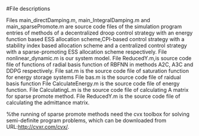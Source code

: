 #File descriptions

Files main_directDamping.m, main_IntegralDamping.m and main_sparsePromote.m are source code files of the simulation program entries of methods of a decentralized droop control strategy with an energy function based ESS allocation scheme,CPI-based control strategy with a
stability index based allocation scheme and a centralized control strategy with a sparse-promoting ESS allocation scheme respectively.
File nonlinear_dynamic.m is our system model.
File ReducedY.m,is source code file of functions of radial basis function of RBFNN in methods A2C, A3C and DDPG respectively.
File sat.m is the source code file of saturation function for energy storage systems
File bas.m is the source code file of raidual basis function
File CalculateEnergy.m is the source code file of energy function.
File CalculatingL.m is the source code file of calculating A matrix for sparse promote method.
File ReducedY.m is the source code file of calculating the admittance matrix.

%the running of sparse promote methods need the cvx toolbox for solving semi-definite program problems, which can be downloaded from URL:http://cvxr.com/cvx/.
